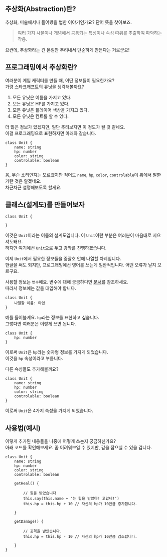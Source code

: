 ## 추상화(Abstraction)란?

추상화, 미술에서나 들어봤을 법한 이야기인가요? 단어 뜻을 찾아보죠.

> 여러 가지 사물이나 개념에서 공통되는 특성이나 속성 따위를 추출하여 파악하는 작용.

요컨데, 추상화라는 건 본질만 추려내서 단순하게 만든다는 거로군요!

## 프로그래밍에서 추상화란?

여러분이 게임 캐릭터를 만들 때, 어떤 정보들이 필요한가요?  
가령 스타크래프트의 유닛을 생각해볼까요?

1. 모든 유닛은 이름을 가지고 있다.
1. 모든 유닛은 HP를 가지고 있다.
1. 모든 유닛은 플레이어 색상을 가지고 있다.
1. 모든 유닛은 컨트롤 할 수 있다.

더 많은 정보가 있겠지만, 일단 추려보자면 이 정도가 될 것 같네요.  
이걸 프로그래밍으로 표현하자면 아래와 같습니다.

```
class Unit {
    name: string
    hp: number
    color: string
    controlable: boolean
}
```

음, 무슨 소리인지는 모르겠지만 적어도 `name`, `hp`, `color`, `controlable`이 위에서 말한 거란 것은 알겠네요.  
차근차근 설명해보도록 할게요.

## 클래스(설계도)를 만들어보자

```
class Unit {

}
```

이것은 `Unit`이라는 이름의 설계도입니다. 이 `Unit`이란 부분은 여러분이 마음대로 지으셔도돼요.  
하지만 여기에선 `Unit`으로 두고 강좌를 진행하겠습니다.

이제 `Unit`에서 필요한 정보들을 중괄호 안에 나열할 차례입니다.  
한글을 써도 되지만, 프로그래밍에선 영어를 쓰는게 일반적입니다. 어떤 오류가 날지 모르구요.

사용할 정보는 `변수`에요. 변수에 대해 궁금하다면 [문서](./what-is-variable)를 참조하세요.  
따라서 정보에는 값을 대입해야 합니다.

```
class Unit {
    나열할 이름: 타입
}
```

예를 들어볼게요. `hp`라는 정보를 표현하고 싶습니다.  
그렇다면 여러분은 이렇게 쓰면 됩니다.

```
class Unit {
    hp: number
}
```

이로써 `Unit`은 `hp`라는 숫자형 정보를 가지게 되었습니다.  
이것을 `hp` 속성이라고 부릅니다.

다른 속성들도 추가해볼까요?

```
class Unit {
    name: string
    hp: number
    color: string
    controlable: boolean
}
```

이로써 `Unit`은 4가지 속성을 가지게 되었습니다.

## 사용법(예시)

이렇게 추가된 내용들을 나중에 어떻게 쓰는지 궁금하신가요?  
아래 코드를 확인해보세요. 좀 어려워보일 수 있지만, 감을 잡으실 수 있을 겁니다.

```
class Unit {
    name: string
    hp: number
    color: string
    controlable: boolean

    getHeal() {

        // 힐을 받았습니다
        this.say(this.name + '는 힐을 받았다! 고맙네!')
        this.hp = this.hp + 10 // 자신의 hp가 10만큼 증가합니다.

    }

    getDamage() {

        // 공격을 받았습니다.
        this.hp = this.hp - 10 // 자신의 hp가 10만큼 감소합니다.

    }
}